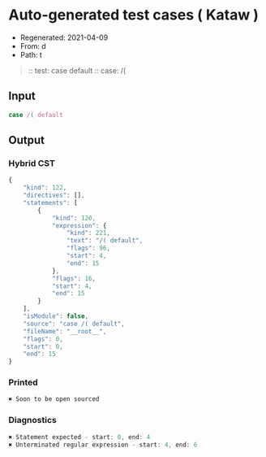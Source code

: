 # Auto-generated test cases ( Kataw )
- Regenerated: 2021-04-09
- From: d
- Path: t
> :: test: case default
> :: case: /(
## Input

`````js
case /( default
`````

## Output

### Hybrid CST

```javascript
{
    "kind": 122,
    "directives": [],
    "statements": [
        {
            "kind": 120,
            "expression": {
                "kind": 221,
                "text": "/( default",
                "flags": 96,
                "start": 4,
                "end": 15
            },
            "flags": 16,
            "start": 4,
            "end": 15
        }
    ],
    "isModule": false,
    "source": "case /( default",
    "fileName": "__root__",
    "flags": 0,
    "start": 0,
    "end": 15
}
```

### Printed

```javascript
✖ Soon to be open sourced
```

### Diagnostics

```javascript
✖ Statement expected - start: 0, end: 4
✖ Unterminated regular expression - start: 4, end: 6

```

